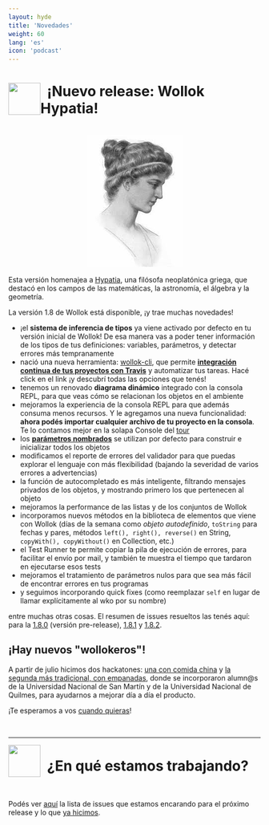 ```yaml
---
layout: hyde
title: 'Novedades'
weight: 60
lang: 'es'
icon: 'podcast'
---
```


<div class="container">
<img src="/images/news.png" height="64" width="64" align="left"/>
<h1>&nbsp;&nbsp;¡Nuevo release: Wollok Hypatia!</h1>
<br>
</div>


<div class="container" style="text-align: center; margin-bottom: 1em;">
    <img src="/images/news/hypatia.jpg"/>
</div>


Esta versión homenajea a [Hypatia](https://es.wikipedia.org/wiki/Hipatia), una filósofa neoplatónica griega, que destacó en los campos de las matemáticas, la astronomía, el álgebra y la geometría.

La versión 1.8 de Wollok está disponible, ¡y trae muchas novedades!

- ¡el **sistema de inferencia de tipos** ya viene activado por defecto en tu versión inicial de Wollok! De esa manera vas a poder tener información de los tipos de tus definiciones: variables, parámetros, y detectar errores más tempranamente
- nació una nueva herramienta: [wollok-cli](https://github.com/uqbar-project/wollok-cli), que permite [**integración continua de tus proyectos con Travis**](../documentacion/apuntes#integracion-con-travis) y automatizar tus tareas. Hacé click en el link ¡y descubrí todas las opciones que tenés!
- tenemos un renovado **diagrama dinámico** integrado con la consola REPL, para que veas cómo se relacionan los objetos en el ambiente
- mejoramos la experiencia de la consola REPL para que además consuma menos recursos. Y le agregamos una nueva funcionalidad: **ahora podés importar cualquier archivo de tu proyecto en la consola**. Te lo contamos mejor en la solapa Console del [tour](../tour)
- los [**parámetros nombrados**](https://docs.google.com/document/d/11c9l3sqgUIFDx1J_ULCSS86faMQXAyOV3uesg-nwaSY/edit#heading=h.vj2ax6a4f7xh) se utilizan por defecto para construir e inicializar todos los objetos
- modificamos el reporte de errores del validador para que puedas explorar el lenguaje con más flexibilidad (bajando la severidad de varios errores a advertencias)
- la función de autocompletado es más inteligente, filtrando mensajes privados de los objetos, y mostrando primero los que pertenecen al objeto
- mejoramos la performance de las listas y de los conjuntos de Wollok
- incorporamos nuevos métodos en la biblioteca de elementos que viene con Wollok (días de la semana como _objeto autodefinido_, `toString` para fechas y pares, métodos `left(), right(), reverse()` en String, `copyWith(), copyWithout()` en Collection, etc.)
- el Test Runner te permite copiar la pila de ejecución de errores, para facilitar el envío por mail, y también te muestra el tiempo que tardaron en ejecutarse esos tests
- mejoramos el tratamiento de parámetros nulos para que sea más fácil de encontrar errores en tus programas
- y seguimos incorporando quick fixes (como reemplazar `self` en lugar de llamar explícitamente al wko por su nombre)

entre muchas otras cosas. El resumen de issues resueltos las tenés aquí: para la [1.8.0](https://github.com/uqbar-project/wollok/milestone/26?closed=1) (versión pre-release), [1.8.1](https://github.com/uqbar-project/wollok/milestone/28?closed=1) y [1.8.2](https://github.com/uqbar-project/wollok/milestone/29?closed=1).

## ¡Hay nuevos "wollokeros"!

A partir de julio hicimos dos hackatones: [una con comida china](https://twitter.com/wollokLang/status/1150785337108680704) y [la segunda más tradicional, con empanadas](https://twitter.com/wollokLang/status/1156572239241863169), donde se incorporaron alumn@s de la Universidad Nacional de San Martín y de la Universidad Nacional de Quilmes, para ayudarnos a mejorar día a día el producto.

¡Te esperamos a vos [cuando quieras](../comunidad)!

<div class="container">
<br>
<hr>
<img src="/images/bug.png" height="64" width="64" align="left"/>
<h1>&nbsp;&nbsp;¿En qué estamos trabajando?</h1>
<br/>
</div>

Podés ver [aquí](https://github.com/uqbar-project/wollok/milestone/25) la lista de issues que estamos encarando para el próximo release y lo que [ya hicimos](https://github.com/uqbar-project/wollok/milestone/25?closed=1). 